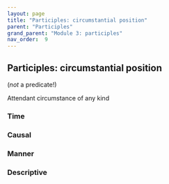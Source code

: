 ```yaml
---
layout: page
title: "Participles: circumstantial position"
parent: "Participles"
grand_parent: "Module 3: participles"
nav_order:  9
---
```



## Participles: circumstantial position


(*not* a predicate!)

Attendant circumstance of any kind

### Time

### Causal


### Manner


### Descriptive



